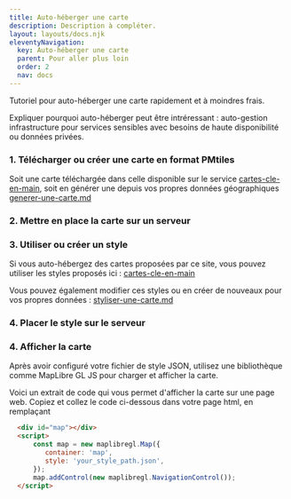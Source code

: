 ```yaml
---
title: Auto-héberger une carte
description: Description à compléter.
layout: layouts/docs.njk
eleventyNavigation:
  key: Auto-héberger une carte
  parent: Pour aller plus loin
  order: 2
  nav: docs
---
```


Tutoriel pour auto-héberger une carte rapidement et à moindres frais.

Expliquer pourquoi auto-héberger peut être intréressant : auto-gestion infrastructure pour services sensibles avec besoins de haute disponibilité ou données privées.

### 1. Télécharger ou créer une carte en format PMtiles&#x20;

Soit une carte téléchargée dans celle disponible sur le service [cartes-cle-en-main](../../le-service/cartes-cle-en-main/ "mention"), soit en générer une depuis vos propres données géographiques [generer-une-carte.md](generer-une-carte.md "mention")

### 2. Mettre en place la carte sur un serveur

### 3. Utiliser ou créer un style

Si vous auto-hébergez des cartes proposées par ce site, vous pouvez utiliser les styles proposés ici : [cartes-cle-en-main](../../le-service/cartes-cle-en-main/ "mention")

Vous pouvez également modifier ces styles ou en créer de nouveaux pour vos propres données : [styliser-une-carte.md](styliser-une-carte.md "mention")

### 4. Placer le style sur le serveur

### 4. Afficher la carte

Après avoir configuré votre fichier de style JSON, utilisez une bibliothèque comme MapLibre GL JS pour charger et afficher la carte.

Voici un extrait de code qui vous permet d'afficher la carte sur une page web. Copiez et collez le code ci-dessous dans votre page html, en remplaçant&#x20;

```html
  <div id="map"></div>
  <script>
      const map = new maplibregl.Map({
         container: 'map',
         style: 'your_style_path.json',
      });
      map.addControl(new maplibregl.NavigationControl());
  </script>
```

